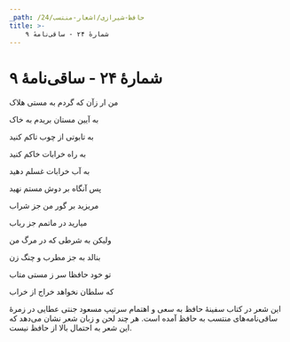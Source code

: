 ```yaml
---
_path: /حافظ-شیرازی/اشعار-منتسب/24
title: >-
    شمارهٔ ۲۴ - ساقی‌نامهٔ ۹
---
```

# شمارهٔ ۲۴ - ساقی‌نامهٔ ۹

<div class="b" id="bn1"><div class="m1"><p>من ار زآن که گردم به مستی هلاک</p></div>
<div class="m2"><p>به آیین مستان بریدم به خاک</p></div></div>
<div class="b" id="bn2"><div class="m1"><p>به تابوتی از چوب تاکم کنید</p></div>
<div class="m2"><p>به راه خرابات خاکم کنید</p></div></div>
<div class="b" id="bn3"><div class="m1"><p>به آب خرابات غسلم دهید</p></div>
<div class="m2"><p>پس آنگاه بر دوش مستم نهید</p></div></div>
<div class="b" id="bn4"><div class="m1"><p>مریزید بر گور من جز شراب</p></div>
<div class="m2"><p>میارید در ماتمم جز رباب</p></div></div>
<div class="b" id="bn5"><div class="m1"><p>ولیکن به شرطی که در مرگ من</p></div>
<div class="m2"><p>بنالد به جز مطرب و چنگ زن</p></div></div>
<div class="b" id="bn6"><div class="m1"><p>تو خود حافظا سر ز مستی متاب</p></div>
<div class="m2"><p>که سلطان نخواهد خراج از خراب</p></div></div>
<div class="n" id="bn7"><p>این شعر در کتاب سفینهٔ حافظ به سعی و اهتمام سرتیپ مسعود جنتی عطایی در زمرهٔ ساقی‌نامه‌های منتسب به حافظ آمده است. هر چند لحن و زبان شعر نشان می‌دهد که این شعر به احتمال بالا از حافظ نیست.</p></div>
